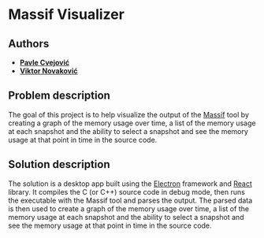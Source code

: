 # Massif Visualizer

## Authors

* [**Pavle Cvejović**](https://github.com/pavle99)
* [**Viktor Novaković**](https://github.com/vita-ride)

## Problem description

The goal of this project is to help visualize the output of the [Massif](https://valgrind.org/docs/manual/ms-manual.html) tool by creating a graph of the memory usage over time, a list of the memory usage at each snapshot and the ability to select a snapshot and see the memory usage at that point in time in the source code.

## Solution description

The solution is a desktop app built using the [Electron](https://www.electronjs.org/) framework and [React](https://reactjs.org/) library. It compiles the C (or C++) source code in debug mode, then runs the executable with the Massif tool and parses the output. The parsed data is then used to create a graph of the memory usage over time, a list of the memory usage at each snapshot and the ability to select a snapshot and see the memory usage at that point in time in the source code.